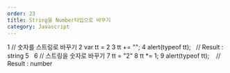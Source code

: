 ```yaml
---
order: 23
title: String을 Number타입으로 바꾸기
category: Javascript
---
```


1	// 숫자를 스트링로 바꾸기
2	var tt = 2
3	tt += "";
4	alert(typeof tt);   // Result : string
5	 
6	// 스트링을 숫자로 바꾸기
7	tt = "2"
8	tt *= 1;
9	alert(typeof tt);    // Result : number

